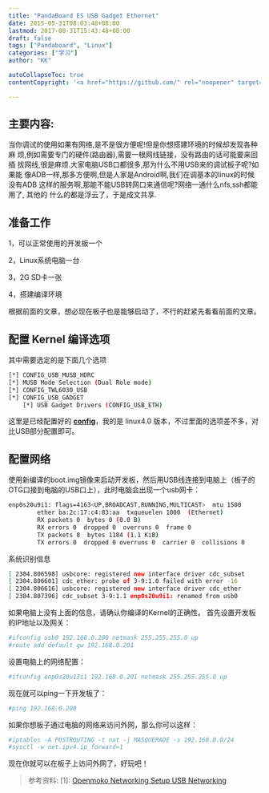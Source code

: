 ```yaml
---
title: "PandaBoard ES USB Gadget Ethernet"
date: 2015-05-31T08:03:48+08:00
lastmod: 2017-08-31T15:43:48+08:00
draft: false
tags: ["Pandaboard", "Linux"]
categories: ["学习"]
author: "KK"

autoCollapseToc: true
contentCopyright: '<a href="https://github.com/" rel="noopener" target="_blank">MIT</a>'

---
```


## 主要内容:

当你调试的使用如果有网络,是不是很方便呢!但是你想搭建环境的时候却发现各种麻
烦,例如需要专门的硬件(路由器),需要一根网线链接，没有路由的话可能要来回插
拔网线,很是麻烦.大家电脑USB口都很多,那为什么不用USB来的调试板子呢?如果能
像ADB一样,那多方便啊,但是人家是Android啊,我们在调基本的linux的时候没有ADB
这样的服务啊,那能不能USB转网口来通信呢?网络一通什么nfs,ssh都能用了, 其他的
什么的都是浮云了，于是成文共享.

## 准备工作

1，可以正常使用的开发板一个

2，Linux系统电脑一台

3，2G SD卡一张

4，搭建编译环境

根据前面的文章，想必现在板子也是能够启动了，不行的赶紧先看看前面的文章。

## 配置 Kernel 编译选项

其中需要选定的是下面几个选项

```bash
[*] CONFIG_USB_MUSB_HDRC
[*] MUSB Mode Selection (Dual Role mode)
[*] CONFIG_TWL6030_USB
[*] CONFIG_USB_GADGET
    [*] USB Gadget Drivers (CONFIG_USB_ETH)
```

这里是已经配置好的 **[config](http://7xigc2.com1.z0.glb.clouddn.com/omap2plus_defconfig.txt)**，我的是 linux4.0 版本，不过里面的选项差不多，对比USB部分配置即可。

## 配置网络

使用新编译的boot.img镜像来启动开发板，然后用USB线连接到电脑上（板子的OTG口接到电脑的USB口上），此时电脑会出现一个usb网卡：

```bash
enp0s20u9i1: flags=4163<UP,BROADCAST,RUNNING,MULTICAST>  mtu 1500
        ether ba:2c:17:c4:83:aa  txqueuelen 1000  (Ethernet)
        RX packets 0  bytes 0 (0.0 B)
        RX errors 0  dropped 0  overruns 0  frame 0
        TX packets 8  bytes 1184 (1.1 KiB)
        TX errors 0  dropped 0 overruns 0  carrier 0  collisions 0
```

系统识别信息

```bash
[ 2304.806598] usbcore: registered new interface driver cdc_subset
[ 2304.806601] cdc_ether: probe of 3-9:1.0 failed with error -16
[ 2304.806616] usbcore: registered new interface driver cdc_ether
[ 2304.807396] cdc_subset 3-9:1.1 enp0s20u9i1: renamed from usb0
```

如果电脑上没有上面的信息，请确认你编译的Kernel的正确性。
首先设置开发板的IP地址以及网关：

```bash
#ifconfig usb0 192.168.0.200 netmask 255.255.255.0 up
#route add default gw 192.168.0.201
```

设置电脑上的网络配置：

```bash
#ifconfig enp0s20u13i1 192.168.0.201 netmask 255.255.255.0 up
```
现在就可以ping一下开发板了：
```bash
#ping 192.168.0.200
```

如果你想板子通过电脑的网络来访问外网，那么你可以这样：

```bash
#iptables -A POSTROUTING -t nat -j MASQUERADE -s 192.168.0.0/24
#sysctl -w net.ipv4.ip_forward=1
```

现在你就可以在板子上访问外网了，好玩吧！

> 参考资料:
> \[1]: [Openmoko Networking Setup USB Networking](http://wiki.openmoko.org/wiki/USB_Networking)



